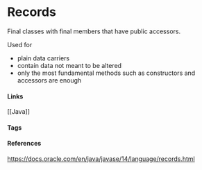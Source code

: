 # Records
Final classes with final members that have public accessors.

Used for 
- plain data carriers
- contain data not meant to be altered 
- only the most fundamental methods such as constructors and accessors are enough

#### Links
[[Java]]
#### Tags

#### References
https://docs.oracle.com/en/java/javase/14/language/records.html